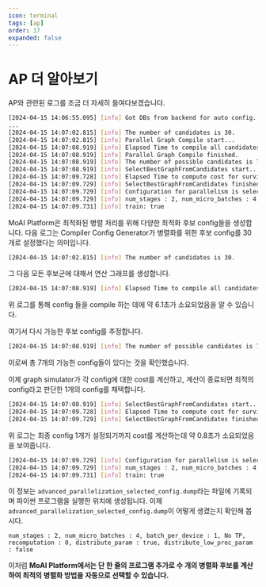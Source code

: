 ```yaml
---
icon: terminal
tags: [ap]
order: 17
expanded: false
---
```


# AP 더 알아보기

AP와 관련된 로그를 조금 더 자세히 들여다보겠습니다.

```bash
[2024-04-15 14:06:55.095] [info] Got DBs from backend for auto config.
...
[2024-04-15 14:07:02.815] [info] The number of candidates is 30.
[2024-04-15 14:07:02.815] [info] Parallel Graph Compile start...
[2024-04-15 14:07:08.919] [info] Elapsed Time to compile all candidates = 6103 [ms]
[2024-04-15 14:07:08.919] [info] Parallel Graph Compile finished.
[2024-04-15 14:07:08.919] [info] The number of possible candidates is 7.
[2024-04-15 14:07:08.919] [info] SelectBestGraphFromCandidates start...
[2024-04-15 14:07:09.728] [info] Elapsed Time to compute cost for survived candidates = 808 [ms]
[2024-04-15 14:07:09.729] [info] SelectBestGraphFromCandidates finished.
[2024-04-15 14:07:09.729] [info] Configuration for parallelism is selected.
[2024-04-15 14:07:09.729] [info] num_stages : 2, num_micro_batches : 4, batch_per_device : 1, No TP, recomputation : 0, distribute_param : true, distribute_low_prec_param : false
[2024-04-15 14:07:09.731] [info] train: true
```

MoAI Platform은 최적화된 병렬 처리를 위해 다양한 최적화 후보 config들을 생성합니다. 다음 로그는 Compiler Config Generator가 병렬화를 위한 후보 config를 30개로 설정했다는 의미입니다.

```bash
[2024-04-15 14:07:02.815] [info] The number of candidates is 30.
```

그 다음 모든 후보군에 대해서 연산 그래프를 생성합니다.

```bash
[2024-04-15 14:07:08.919] [info] Elapsed Time to compile all candidates = 6103 [ms]
```

위 로그를 통해 config 들을 compile 하는 데에 약 6.1초가 소요되었음을 알 수 있습니다.

여기서 다시 가능한 후보 config를 추정합니다.

```bash
[2024-04-15 14:07:08.919] [info] The number of possible candidates is 7.
```

이로써 총 7개의 가능한 config들이 있다는 것을 확인했습니다.

이제 graph simulator가 각 config에 대한 cost를 계산하고, 계산이 종료되면 최적의 config라고 판단한 1개의 config를 채택합니다.

```bash
[2024-04-15 14:07:08.919] [info] SelectBestGraphFromCandidates start...
[2024-04-15 14:07:09.728] [info] Elapsed Time to compute cost for survived candidates = 808 [ms]
[2024-04-15 14:07:09.729] [info] SelectBestGraphFromCandidates finished.
```

위 로그는 최종 config 1개가 설정되기까지 cost를 계산하는데 약 0.8초가 소요되었음을 보여줍니다.

```bash
[2024-04-15 14:07:09.729] [info] Configuration for parallelism is selected.
[2024-04-15 14:07:09.729] [info] num_stages : 2, num_micro_batches : 4, batch_per_device : 1, No TP, recomputation : 0, distribute_param : true, distribute_low_prec_param : false
[2024-04-15 14:07:09.731] [info] train: true
```

이 정보는 `advanced_parallelization_selected_config.dump`라는 파일에 기록되며 파이썬 프로그램을 실행한 위치에 생성됩니다. 이제 `advanced_parallelization_selected_config.dump`이 어떻게 생겼는지 확인해 봅시다.

```
num_stages : 2, num_micro_batches : 4, batch_per_device : 1, No TP, recomputation : 0, distribute_param : true, distribute_low_prec_param : false
```

이처럼 **MoAI Platform에서는 단 한 줄의 프로그램 추가로 수 개의 병렬화 후보를 계산하여 최적의 병렬화 방법을 자동으로 선택할 수 있습니다.**
